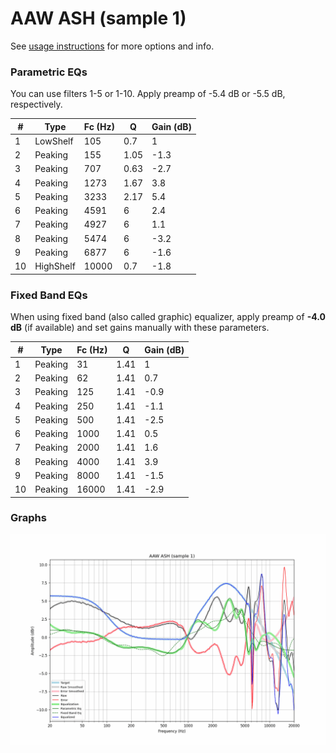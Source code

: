 # AAW ASH (sample 1)
See [usage instructions](https://github.com/jaakkopasanen/AutoEq#usage) for more options and info.

### Parametric EQs
You can use filters 1-5 or 1-10. Apply preamp of -5.4 dB or -5.5 dB, respectively.

|   # | Type      |   Fc (Hz) |    Q |   Gain (dB) |
|-----|-----------|-----------|------|-------------|
|   1 | LowShelf  |       105 | 0.7  |         1   |
|   2 | Peaking   |       155 | 1.05 |        -1.3 |
|   3 | Peaking   |       707 | 0.63 |        -2.7 |
|   4 | Peaking   |      1273 | 1.67 |         3.8 |
|   5 | Peaking   |      3233 | 2.17 |         5.4 |
|   6 | Peaking   |      4591 | 6    |         2.4 |
|   7 | Peaking   |      4927 | 6    |         1.1 |
|   8 | Peaking   |      5474 | 6    |        -3.2 |
|   9 | Peaking   |      6877 | 6    |        -1.6 |
|  10 | HighShelf |     10000 | 0.7  |        -1.8 |

### Fixed Band EQs
When using fixed band (also called graphic) equalizer, apply preamp of **-4.0 dB** (if available) and set gains manually with these parameters.

|   # | Type    |   Fc (Hz) |    Q |   Gain (dB) |
|-----|---------|-----------|------|-------------|
|   1 | Peaking |        31 | 1.41 |         1   |
|   2 | Peaking |        62 | 1.41 |         0.7 |
|   3 | Peaking |       125 | 1.41 |        -0.9 |
|   4 | Peaking |       250 | 1.41 |        -1.1 |
|   5 | Peaking |       500 | 1.41 |        -2.5 |
|   6 | Peaking |      1000 | 1.41 |         0.5 |
|   7 | Peaking |      2000 | 1.41 |         1.6 |
|   8 | Peaking |      4000 | 1.41 |         3.9 |
|   9 | Peaking |      8000 | 1.41 |        -1.5 |
|  10 | Peaking |     16000 | 1.41 |        -2.9 |

### Graphs
![](./AAW%20ASH%20(sample%201).png)

